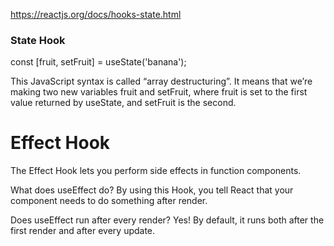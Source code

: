 https://reactjs.org/docs/hooks-state.html

### State Hook

const [fruit, setFruit] = useState('banana');

This JavaScript syntax is called “array destructuring”.
It means that we’re making two new variables fruit and setFruit,
where fruit is set to the first value returned by useState, and
setFruit is the second.

# Effect Hook

The Effect Hook lets you perform side effects in function components.

What does useEffect do?
By using this Hook, you tell React that your component needs to do something after render.

Does useEffect run after every render?
Yes! By default, it runs both after the first render and after every update.
